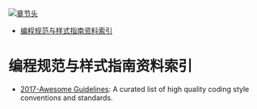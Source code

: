 [![章节头](https://parg.co/UGo)](https://parg.co/b4z) 
 - [编程规范与样式指南资料索引](#%E7%BC%96%E7%A8%8B%E8%A7%84%E8%8C%83%E4%B8%8E%E6%A0%B7%E5%BC%8F%E6%8C%87%E5%8D%97%E8%B5%84%E6%96%99%E7%B4%A2%E5%BC%95) 

# 编程规范与样式指南资料索引

- [2017-Awesome Guidelines](https://github.com/Kristories/awesome-guidelines): A curated list of high quality coding style conventions and standards.